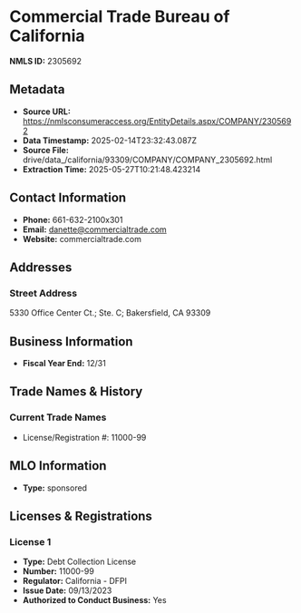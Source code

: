 # Commercial Trade Bureau of California

**NMLS ID:** 2305692

## Metadata
- **Source URL:** https://nmlsconsumeraccess.org/EntityDetails.aspx/COMPANY/2305692
- **Data Timestamp:** 2025-02-14T23:32:43.087Z
- **Source File:** drive/data_/california/93309/COMPANY/COMPANY_2305692.html
- **Extraction Time:** 2025-05-27T10:21:48.423214

## Contact Information
- **Phone:** 661-632-2100x301
- **Email:** danette@commercialtrade.com
- **Website:** commercialtrade.com

## Addresses
### Street Address
5330 Office Center Ct.; Ste. C; Bakersfield, CA 93309

## Business Information
- **Fiscal Year End:** 12/31

## Trade Names & History
### Current Trade Names
- License/Registration #: 11000-99

## MLO Information
- **Type:** sponsored

## Licenses & Registrations

### License 1
- **Type:** Debt Collection License
- **Number:** 11000-99
- **Regulator:** California - DFPI
- **Issue Date:** 09/13/2023
- **Authorized to Conduct Business:** Yes

